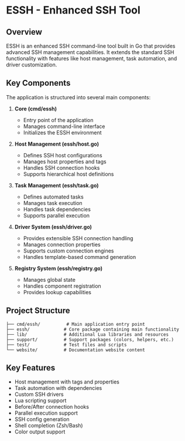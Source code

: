 # ESSH - Enhanced SSH Tool

## Overview

ESSH is an enhanced SSH command-line tool built in Go that provides advanced SSH management capabilities. It extends the standard SSH functionality with features like host management, task automation, and driver customization.

## Key Components

The application is structured into several main components:

1. **Core (cmd/essh)**
   - Entry point of the application
   - Manages command-line interface
   - Initializes the ESSH environment

2. **Host Management (essh/host.go)**
   - Defines SSH host configurations
   - Manages host properties and tags
   - Handles SSH connection hooks
   - Supports hierarchical host definitions

3. **Task Management (essh/task.go)**
   - Defines automated tasks
   - Manages task execution
   - Handles task dependencies
   - Supports parallel execution

4. **Driver System (essh/driver.go)**
   - Provides extensible SSH connection handling
   - Manages connection properties
   - Supports custom connection engines
   - Handles template-based command generation

5. **Registry System (essh/registry.go)**
   - Manages global state
   - Handles component registration
   - Provides lookup capabilities

## Project Structure

```
├── cmd/essh/          # Main application entry point
├── essh/             # Core package containing main functionality
├── lib/              # Additional Lua libraries and resources
├── support/          # Support packages (colors, helpers, etc.)
├── test/             # Test files and scripts
└── website/          # Documentation website content
```

## Key Features

- Host management with tags and properties
- Task automation with dependencies
- Custom SSH drivers
- Lua scripting support
- Before/After connection hooks
- Parallel execution support
- SSH config generation
- Shell completion (Zsh/Bash)
- Color output support
